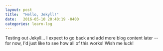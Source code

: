 ```yaml
---
layout: post
title:  "Hello, Jekyll!"
date:   2016-05-10 20:40:19 -0400
categories: learn-log
---
```

Testing out Jekyll... I expect to go back and add more blog content later -- for now, I'd just like to see how all of this works! Wish me luck!

